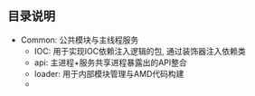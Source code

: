 ## 目录说明

- Common: 公共模块与主线程服务
  - IOC: 用于实现IOC依赖注入逻辑的包, 通过装饰器注入依赖类
  - api: 主进程+服务共享进程暴露出的API整合
  - loader: 用于内部模块管理与AMD代码构建
  - 